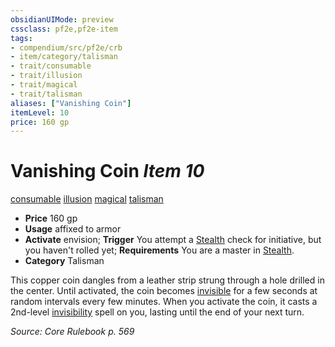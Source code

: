 ```yaml
---
obsidianUIMode: preview
cssclass: pf2e,pf2e-item
tags:
- compendium/src/pf2e/crb
- item/category/talisman
- trait/consumable
- trait/illusion
- trait/magical
- trait/talisman
aliases: ["Vanishing Coin"]
itemLevel: 10
price: 160 gp
---
```

# Vanishing Coin *Item 10*  
[consumable](../../../rules/traits/consumable.md)  [illusion](../../../rules/traits/illusion.md)  [magical](../../../rules/traits/magical.md)  [talisman](../../../rules/traits/talisman.md)  

- **Price** 160 gp
- **Usage** affixed to armor
- **Activate** envision; **Trigger** You attempt a [Stealth](../../skills.md#Stealth) check for initiative, but you haven't rolled yet; **Requirements** You are a master in [Stealth](../../skills.md#Stealth).
- **Category** Talisman

This copper coin dangles from a leather strip strung through a hole drilled in the center. Until activated, the coin becomes [invisible](../../../rules/conditions.md#Invisible) for a few seconds at random intervals every few minutes. When you activate the coin, it casts a 2nd-level [invisibility](../../spells/invisibility.md) spell on you, lasting until the end of your next turn.

*Source: Core Rulebook p. 569*